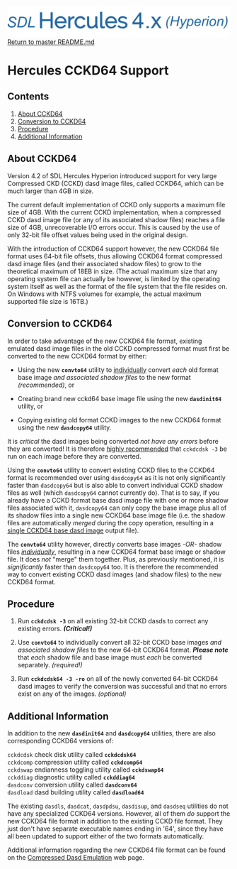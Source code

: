 ![test image](images/image_header_herculeshyperionSDL.png)
[Return to master README.md](../README.md)

# Hercules CCKD64 Support

## Contents

1. [About CCKD64](#About-CCKD64)
2. [Conversion to CCKD64](#Conversion-to-CCKD64)
3. [Procedure](#Procedure)
4. [Additional Information](#Additional-Information)
  
## About CCKD64

Version 4.2 of SDL Hercules Hyperion introduced support for very large Compressed CKD (CCKD) dasd image files, called CCKD64, which can be much larger than 4GB in size.

The current default implementation of CCKD only supports a maximum file size of 4GB.  With the current CCKD implementation, when a compressed CCKD dasd image file (or any of its associated shadow files) reaches a file size of 4GB, unrecoverable I/O errors occur.  This is caused by the use of only 32-bit file offset values being used in the original design.

With the introduction of CCKD64 support however, the new CCKD64 file format uses 64-bit file offsets, thus allowing CCKD64 format compressed dasd image files (and their associated shadow files) to grow to the theoretical maximum of 18EB in size.  (The actual maximum size that any operating system file can actually be however, is limited by the operating system itself as well as the format of the file system that the file resides on.  On Windows with NTFS volumes for example, the actual maximum supported file size is 16TB.)

## Conversion to CCKD64

In order to take advantage of the new CCKD64 file format, existing emulated dasd image files in the old CCKD compressed format must first be converted to the new CCKD64 format by either:


- Using the new **`convto64`** utility to <u>individually</u> convert _each_ old format base image _and associated shadow files_ to the new format _(recommended)_, or


- Creating brand new cckd64 base image file using the new **`dasdinit64`** utility, or


- Copying existing old format CCKD images to the new CCKD64 format using the new **`dasdcopy64`** utility.


It is _critical_ the dasd images being converted _not have any errors_ before they are converted!  It is therefore <u>highly recommended</u> that `cckdcdsk -3` be run on each image before they are converted.

Using the **`convto64`** utility to convert existing CCKD files to the CCKD64 format is recommended over using `dasdcopy64` as it is not only significantly faster than `dasdcopy64` but is also able to convert individual CCKD shadow files as well (which `dasdcopy64` cannot currently do).  That is to say, if you already have a CCKD format base dasd image file with one or more shadow files associated with it, `dasdcopy64` can only copy the base image plus all of its shadow files into a single new CCKD64 base image file (i.e. the shadow files are automatically _merged_ during the copy operation, resulting in a <u>single CCKD64 base dasd image</u> output file).  

The **`convto64`** utility however, directly converts base images _-OR-_ shadow files _<u>individually</u>_, resulting in a new CCKD64 format base image or shadow file.  It does _not_ "merge" them together. Plus, as previously mentioned, it is _significantly_ faster than `dasdcopy64` too.  It is therefore the recommended way to convert existing CCKD dasd images (and shadow files) to the new CCKD64 format.

## Procedure

1. Run **`cckdcdsk -3`** on all existing 32-bit CCKD dasds to correct any existing errors. _**(Critical!)**_

2. Use **`convto64`** to individually convert all 32-bit CCKD base images _and associated shadow files_ to the new 64-bit CCKD64 format. _**Please note**_ that _each_ shadow file and base image must _each_ be converted separately. _(required!)_

3. Run **`cckdcdsk64 -3 -ro`** on all of the newly converted 64-bit CCKD64 dasd images to verify the conversion was successful and that no errors exist on any of the images. _(optional)_

## Additional Information

In addition to the new **`dasdinit64`** and **`dasdcopy64`** utilities, there are also corresponding CCKD64 versions of:


  `cckdcdsk` check disk utility called **`cckdcdsk64`**  
  `cckdcomp` compression utility called **`cckdcomp64`**  
  `cckdswap` endianness toggling utility called **`cckdswap64`**  
  `cckddiag` diagnostic utility called **`cckddiag64`**  
  `dasdconv` conversion utility called **`dasdconv64`**  
  `dasdload` dasd building utility called **`dasdload64`**  


The existing `dasdls`, `dasdcat`, `dasdpdsu`, `dasdisup`, and `dasdseq` utilities do not have any specialized CCKD64 versions.  However, all of them _do_ support the new CCKD64 file format in addition to the existing CCKD file format. They just don't have separate executable names ending in '64', since they have all been updated to support either of the two formats automatically.

Additional information regarding the new CCKD64 file format can be found on the [Compressed Dasd Emulation](https://sdl-hercules-390.github.io/html/cckddasd.html) web page.
